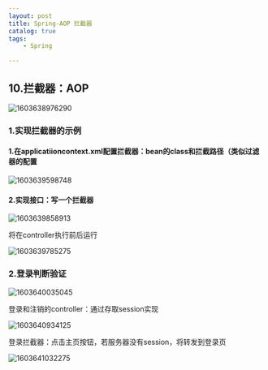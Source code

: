 ```yaml
---
layout: post
title: Spring-AOP 拦截器
catalog: true
tags:
    - Spring

---
```




## 10.拦截器：AOP

![1603638976290](https://gitee.com/chrisxyq/picgo/raw/master/img/1603638976290.png)

### 1.实现拦截器的示例

#### 1.在applicatiioncontext.xml配置拦截器：bean的class和拦截路径（类似过滤器的配置

![1603639598748](https://gitee.com/chrisxyq/picgo/raw/master/img/1603639598748.png)

#### 2.实现接口：写一个拦截器

![1603639858913](https://gitee.com/chrisxyq/picgo/raw/master/img/1603639858913.png)

将在controller执行前后运行

![1603639785275](https://gitee.com/chrisxyq/picgo/raw/master/img/1603639785275.png)

### 2.登录判断验证

![1603640035045](https://gitee.com/chrisxyq/picgo/raw/master/img/1603640035045.png)

登录和注销的controller：通过存取session实现

![1603640934125](https://gitee.com/chrisxyq/picgo/raw/master/img/1603640934125.png)

登录拦截器：点击主页按钮，若服务器没有session，将转发到登录页

![1603641032275](https://gitee.com/chrisxyq/picgo/raw/master/img/1603641032275.png)

